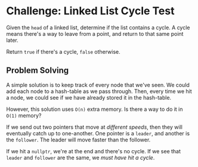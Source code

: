 # Challenge: Linked List Cycle Test


Given the `head` of a linked list, determine if the list contains a cycle.
A cycle means there's a way to leave from a point, and return to that same point later.

Return `true` if there's a cycle, `false` otherwise.

## Problem Solving

A simple solution is to keep track of every node that we've seen.
We could add each node to a hash-table as we pass through.
Then, every time we hit a node, we could see if we have already stored it in the hash-table.

However, this solution uses `O(n)` extra memory.
Is there a way to do it in `O(1)` memory?

If we send out two pointers that move at *different speeds*, then they will eventually catch up to one-another.
One pointer is a `leader`, and another is the `follower`. 
The leader will move faster than the follower.

If we hit a `nullptr`, we're at the end and there's no cycle.
If we see that `leader` and `follower` are the same, we *must have hit a cycle*.

